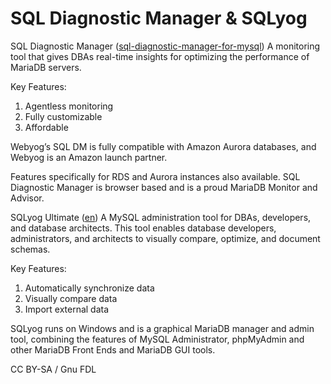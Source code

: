 
# SQL Diagnostic Manager & SQLyog

SQL Diagnostic Manager ([sql-diagnostic-manager-for-mysql](https://www.idera.com/productssolutions/sql-diagnostic-manager-for-mysql)) 
A monitoring tool that gives DBAs real-time insights for optimizing the performance of MariaDB servers.


Key Features:
1.	Agentless monitoring
2.	Fully customizable
3.	Affordable


Webyog’s SQL DM is fully compatible with Amazon Aurora databases, and Webyog is an Amazon launch partner.


Features specifically for RDS and Aurora instances also available. SQL Diagnostic Manager is browser based and is a proud MariaDB Monitor and Advisor.


SQLyog Ultimate ([en](https://www.webyog.com/en)) 
A MySQL administration tool for DBAs, developers, and database architects.
This tool enables database developers, administrators, and architects to visually compare, optimize, and document schemas.


Key Features:
1.	Automatically synchronize data
2.	Visually compare data
3.	Import external data


SQLyog runs on Windows and is a graphical MariaDB manager and admin tool, combining the features of MySQL Administrator, phpMyAdmin and other MariaDB Front Ends and MariaDB GUI tools.


CC BY-SA / Gnu FDL


